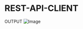 # REST-API-CLIENT
OUTPUT
![Image](https://github.com/user-attachments/assets/da9e65c7-dae0-42a3-a195-604a4486070e)
